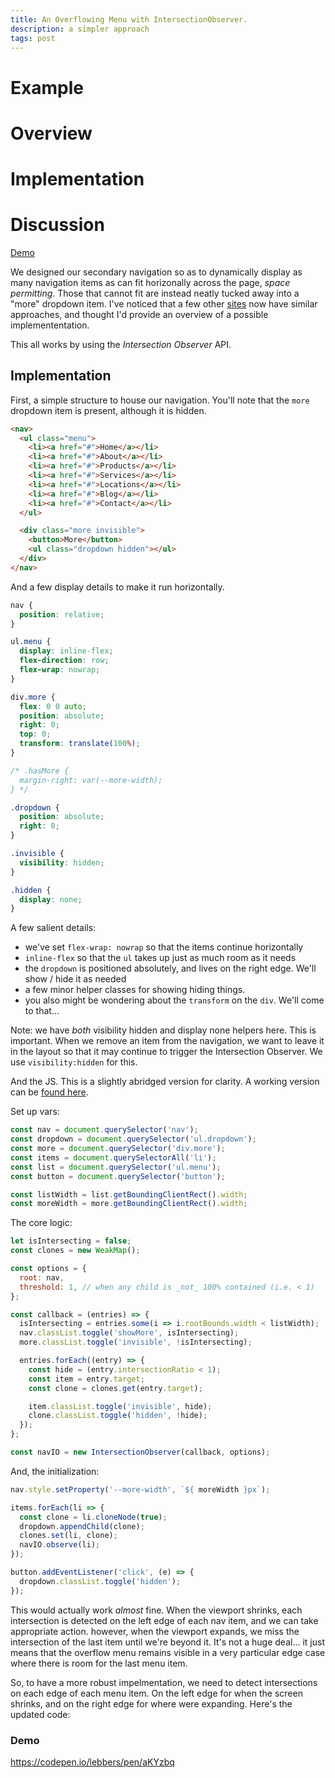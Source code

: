 ```yaml
---
title: An Overflowing Menu with IntersectionObserver.
description: a simpler approach
tags: post
---
```


# Example
# Overview
# Implementation
# Discussion

[Demo](https://codepen.io/apatheticwes/pen/NWRooYP?editors=0010)

We designed our secondary navigation so as to dynamically display as many navigation items as can fit horizonally across the page, _space permitting_. Those that cannot fit are instead neatly tucked away into a "more" dropdown item. I've noticed that a few other [sites](https://www.bbc.com/) now have similar approaches, and thought I'd provide an overview of a possible implemententation.

This all works by using the *Intersection Observer* API.

## Implementation

First, a simple structure to house our navigation. You'll note that the `more` dropdown item is present, although it is hidden.
``` html
<nav>
  <ul class="menu">
    <li><a href="#">Home</a></li>
    <li><a href="#">About</a></li>
    <li><a href="#">Products</a></li>
    <li><a href="#">Services</a></li>
    <li><a href="#">Locations</a></li>
    <li><a href="#">Blog</a></li>
    <li><a href="#">Contact</a></li>
  </ul>

  <div class="more invisible">
    <button>More</button>
    <ul class="dropdown hidden"></ul>
  </div>
</nav>
```

And a few display details to make it run horizontally.
``` css
nav {
  position: relative;
}

ul.menu {
  display: inline-flex;
  flex-direction: row;
  flex-wrap: nowrap;
}

div.more {
  flex: 0 0 auto;
  position: absolute;
  right: 0;
  top: 0;
  transform: translate(100%);
}

/* .hasMore {
  margin-right: var(--more-width);
} */

.dropdown {
  position: absolute;
  right: 0;
}

.invisible {
  visibility: hidden;
}

.hidden {
  display: none;
}

```

A few salient details:
* we've set `flex-wrap: nowrap` so that the items continue horizontally
* `inline-flex` so that the `ul` takes up just as much room as it needs
* the `dropdown` is positioned absolutely, and lives on the right edge. We'll show / hide it as needed
* a few minor helper classes for showing hiding things.
* you also might be wondering about the `transform` on the `div`. We'll come to that...

Note: we have _both_ visibility hidden and display none helpers here. This is important. When we remove an item from the navigation, we want to leave it in the layout so that it may continue to trigger the Intersection Observer. We use `visibility:hidden` for this.



And the JS. This is a slightly abridged version for clarity. A working version can be [found here](https://codepen.io/apatheticwes/pen/eYdLRZY).

Set up vars:
``` js
const nav = document.querySelector('nav');
const dropdown = document.querySelector('ul.dropdown');
const more = document.querySelector('div.more');
const items = document.querySelectorAll('li');
const list = document.querySelector('ul.menu');
const button = document.querySelector('button');

const listWidth = list.getBoundingClientRect().width;
const moreWidth = more.getBoundingClientRect().width;
```

The core logic:
``` js
let isIntersecting = false;
const clones = new WeakMap();

const options = {
  root: nav,
  threshold: 1, // when any child is _not_ 100% contained (i.e. < 1)
};

const callback = (entries) => {
  isIntersecting = entries.some(i => i.rootBounds.width < listWidth);
  nav.classList.toggle('showMore', isIntersecting);
  more.classList.toggle('invisible', !isIntersecting);

  entries.forEach((entry) => {
    const hide = (entry.intersectionRatio < 1);
    const item = entry.target;
    const clone = clones.get(entry.target);

    item.classList.toggle('invisible', hide);
    clone.classList.toggle('hidden', !hide);
  });
};

const navIO = new IntersectionObserver(callback, options);
```
And, the initialization:
```js
nav.style.setProperty('--more-width', `${ moreWidth }px`);

items.forEach(li => {
  const clone = li.cloneNode(true);
  dropdown.appendChild(clone);
  clones.set(li, clone);
  navIO.observe(li);
});

button.addEventListener('click', (e) => {
  dropdown.classList.toggle('hidden');
});
```


This would actually work _almost_ fine.  When the viewport shrinks, each intersection is detected on the left edge of each nav item, and we can take appropriate action. however, when the viewport expands, we miss the intersection of the last item until we're beyond it.  It's not a huge deal... it just means that the overflow menu remains visible in a very particular edge case where there is room for the last menu item.

So, to have a more robust impelmentation, we need to detect intersections on each edge of each menu item. On the left edge for when the screen shrinks, and on the right edge for where were expanding.  Here's the updated code:




### Demo

https://codepen.io/lebbers/pen/aKYzbq